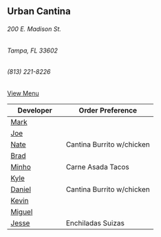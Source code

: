 ## Urban Cantina
###### 200 E. Madison St.
###### Tampa, FL 33602
###### (813) 221-8226

[View Menu](https://store7.geomerx.com/urbancantina/index.cfm?fuseaction=category&categoryID=1)



Developer     | Order Preference
--------------|---------------------
[Mark](http://github.com/mark-smithtb)              |
[Joe](https://github.com/Montchat)                  |
[Nate](https://github.com/thunemn)                  | Cantina Burrito w/chicken
[Brad](https://github.com/bself)                    | 
[Minho](https://github.com/minhochoi)               | Carne Asada Tacos
[Kyle](https://github.com/kjswartz)                 | 
[Daniel](https://github.come/dtartaglia)            | Cantina Burrito w/chicken
[Kevin]()                                           | 
[Miguel](https://github.com/MiguelBrito1086)        |         
[Jesse](https://github.com/jessecurry)    	        | Enchiladas Suizas

